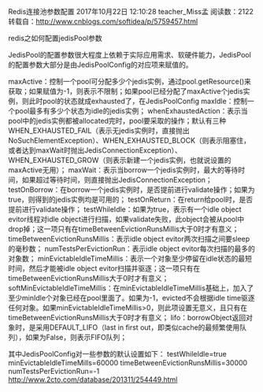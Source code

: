 Redis连接池参数配置
2017年10月22日 12:10:28 teacher_Miss孟 阅读数：2122
转载自：http://www.cnblogs.com/softidea/p/5759457.html


 redis之如何配置jedisPool参数

 
JedisPool的配置参数很大程度上依赖于实际应用需求、软硬件能力，JedisPool的配置参数大部分是由JedisPoolConfig的对应项来赋值的。
 
maxActive：控制一个pool可分配多少个jedis实例，通过pool.getResource()来获取；如果赋值为-1，则表示不限制；如果pool已经分配了maxActive个jedis实例，则此时pool的状态就成exhausted了，在JedisPoolConfig
maxIdle：控制一个pool最多有多少个状态为idle的jedis实例；
whenExhaustedAction：表示当pool中的jedis实例都被allocated完时，pool要采取的操作；默认有三种WHEN_EXHAUSTED_FAIL（表示无jedis实例时，直接抛出NoSuchElementException）、WHEN_EXHAUSTED_BLOCK（则表示阻塞住，或者达到maxWait时抛出JedisConnectionException）、WHEN_EXHAUSTED_GROW（则表示新建一个jedis实例，也就说设置的maxActive无用）；
maxWait：表示当borrow一个jedis实例时，最大的等待时间，如果超过等待时间，则直接抛出JedisConnectionException；
testOnBorrow：在borrow一个jedis实例时，是否提前进行validate操作；如果为true，则得到的jedis实例均是可用的；
testOnReturn：在return给pool时，是否提前进行validate操作；
testWhileIdle：如果为true，表示有一个idle object evitor线程对idle object进行扫描，如果validate失败，此object会被从pool中drop掉；这一项只有在timeBetweenEvictionRunsMillis大于0时才有意义；
timeBetweenEvictionRunsMillis：表示idle object evitor两次扫描之间要sleep的毫秒数；
numTestsPerEvictionRun：表示idle object evitor每次扫描的最多的对象数；
minEvictableIdleTimeMillis：表示一个对象至少停留在idle状态的最短时间，然后才能被idle object evitor扫描并驱逐；这一项只有在timeBetweenEvictionRunsMillis大于0时才有意义；
softMinEvictableIdleTimeMillis：在minEvictableIdleTimeMillis基础上，加入了至少minIdle个对象已经在pool里面了。如果为-1，evicted不会根据idle time驱逐任何对象。如果minEvictableIdleTimeMillis>0，则此项设置无意义，且只有在timeBetweenEvictionRunsMillis大于0时才有意义；
lifo：borrowObject返回对象时，是采用DEFAULT_LIFO（last in first out，即类似cache的最频繁使用队列），如果为False，则表示FIFO队列；
 
其中JedisPoolConfig对一些参数的默认设置如下：
testWhileIdle=true
minEvictableIdleTimeMills=60000
timeBetweenEvictionRunsMillis=30000
numTestsPerEvictionRun=-1
http://www.2cto.com/database/201311/254449.html
